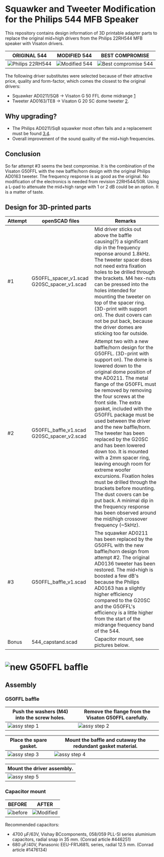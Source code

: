 # Squawker and Tweeter Modification for the Philips 544 MFB Speaker

This repository contains design information of 3D printable adapter parts to replace the original mid+high drivers from the Philips 22RH544 MFB speaker with Visaton drivers.

ORIGINAL 544 | MODIFIED 544 | BEST COMPROMISE
------------ | ------------ | ---------------
![Philips 22RH544](figures/544_original_small.jpg  "Philips 22RH544") | ![Modified 544](figures/544_modified_small.jpg  "Modified 544") | ![Best compromise 544](figures/544_best_compromise_small.jpg  "Best compromise 544")

The following driver substitutes were selected because of their attractive price, quality and form-factor, which comes the closest to the original drivers:

* Squawker AD0211/SQ8 -> Visaton G 50 FFL dome midrange [1]
* Tweeter AD0163/TE8 -> Visaton G 20 SC dome tweeter [2].

## Why upgrading?
- The Philips AD0211/Sq8 squawker most often fails and a replacement must be found [3],[4].
- Overall improvement of the sound quality of the mid+high frequencies. 

## Conclusion
So far attempt #3 seems the best compromise. It is the combination of the Visaton G50FFL with the new baffle/horn design with the original Philips AD0163 tweeter. The frequency response is as good as the original. No modification of the electronics is needed from revision 22RH544/50R.
Using a L-pad to attenuate the mid+high range with 1 or 2 dB could be an option. It is a matter of taste. 

## Design for 3D-printed parts
Attempt | openSCAD files | Remarks
------- | -------------- | -------
 #1 | G50FFL_spacer_v1.scad G20SC_spacer_v1.scad | Mid driver sticks out above the baffle causing(?) a significant dip in the frequency reponse around 1.8kHz. The tweeter spacer does not need extra fixation holes to be drilled through the brackets. M4 hex-nuts can be pressed into the holes intended for mounting the tweeter on top of the spacer ring.  (3D-print with support on). The dust covers can not be put back, because the driver domes are sticking too far outside. 
 #2 | G50FFL_baffle_v1.scad G20SC_spacer_v2.scad | Attempt two with a new baffle/horn design for the G50FFL. (3D-print with support on). The dome is lowered down to the original dome position of the AD0211. The metal flange of the G50FFL must be removed by removing the four screws at the front side. The extra gasket, included with the G50FFL package must be used between the driver and the new baffle/horn. The tweeter has been replaced by the G20SC and has been lowered down too. It is mounted with a 2mm spacer ring, leaving enough room for extreme woofer excursions. Fixation holes must be drilled through the brackets before mounting. The dust covers can be put back. A minimal dip in the frequency response has been observed around the mid/high crossover frequency (~5kHz).
 #3 | G50FFL_baffle_v1.scad | The squawker AD0211 has been replaced by the G50FFL with the new baffle/horn design from attempt #2. The original AD0136 tweeter has been restored.  The mid+high is boosted a few dB's because the Philips AD0163 has a slightly higher efficiency compared to the G20SC and the G50FFL's efficiency is a little higher from the start of the midrange frequency band of the 544.
Bonus | 544_capstand.scad | Capacitor mount, see pictures below. 

# ![new G50FFL baffle](figures/G50FFL_baffle_v1.png  "new G50FFL baffle_v1")

## Assembly

### G50FFL baffle

Push the washers (M4) into the screw holes. | Remove the flange from the Visaton G50FFL carefully.
------------------------------------------- | ----------------------------------------------------
![assy step 1](figures/G50FFL_baffle_assy1.jpg  "assy step 1") | ![assy step 2](figures/G50FFL_baffle_assy2.jpg  "assy step 2") | ![assy step 3](figures/G50FFL_baffle_assy3.jpg  "assy step 3")

Place the spare gasket. | Mount the baffle and cutaway the redundant gasket material.
----------------------- | -----------------------------------------------------------
![assy step 3](figures/G50FFL_baffle_assy3.jpg  "assy step 3") | ![assy step 4](figures/G50FFL_baffle_assy4.jpg  "assy step 4")

 | Mount the driver assembly. | 
 | -------------------------- |
 | ![assy step 5](figures/G50FFL_baffle_assy5.jpg  "assy step 5") |

### Capacitor mount
BEFORE | AFTER
------ | -----
![before](figures/capfixation_small.jpg  "Capacitor fixation") | ![Modified](figures/capstand_small.jpg  "Capacitor stand")
 
 Recommended capacitors:
 
* 4700 μF/63V, Vishay BCcomponents, 058/059 PLL-SI series aluminium capacitors, radial snap in 35 mm. (Conrad article #446251)
* 680 μF/40V, Panasonic EEU-FR1J681L series, radial 12.5 mm. (Conrad article #1476134)


[1]: https://www.visaton.de/en/products/dome-midranges/g-50-ffl-8-ohm

[2]: https://www.visaton.de/en/products/dome-tweeters/g-20-sc-8-ohm

 [3]: https://www.mfbfreaks.com/reparatie-en-service/tips-en-trucs/reparatie-middentoner-22ah587/
 
 [4]: http://www.transistorforum.nl/forum/index.php?mode=thread&id=19335 
